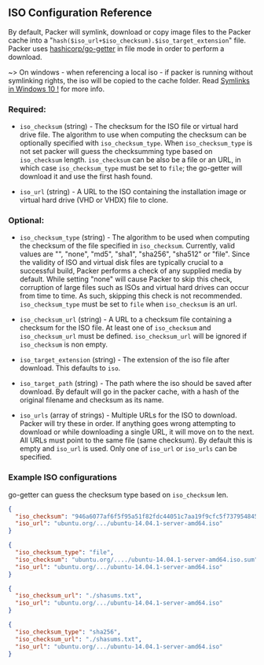 ## ISO Configuration Reference

By default, Packer will symlink, download or copy image files to the Packer
cache into a "`hash($iso_url+$iso_checksum).$iso_target_extension`" file.
Packer uses [hashicorp/go-getter](https://github.com/hashicorp/go-getter) in
file mode in order to perform a download.


\~&gt; On windows - when referencing a local iso - if packer is running without
symlinking rights, the iso will be copied to the cache folder. Read [Symlinks
in Windows 10
!](https://blogs.windows.com/buildingapps/2016/12/02/symlinks-windows-10/) for
more info.

### Required:

-   `iso_checksum` (string) - The checksum for the ISO file or virtual hard
    drive file. The algorithm to use when computing the checksum can be
    optionally specified with `iso_checksum_type`. When `iso_checksum_type` is
    not set packer will guess the checksumming type based on `iso_checksum`
    length. `iso_checksum` can be also be a file or an URL, in which case
    `iso_checksum_type` must be set to `file`; the go-getter will download it
    and use the first hash found.

-   `iso_url` (string) - A URL to the ISO containing the installation image or
    virtual hard drive (VHD or VHDX) file to clone.

### Optional:

-   `iso_checksum_type` (string) - The algorithm to be used when computing the
    checksum of the file specified in `iso_checksum`. Currently, valid values
    are "", "none", "md5", "sha1", "sha256", "sha512" or "file". Since the
    validity of ISO and virtual disk files are typically crucial to a
    successful build, Packer performs a check of any supplied media by default.
    While setting "none" will cause Packer to skip this check, corruption of
    large files such as ISOs and virtual hard drives can occur from time to
    time. As such, skipping this check is not recommended. `iso_checksum_type`
    must be set to `file` when `iso_checksum` is an url.

-   `iso_checksum_url` (string) - A URL to a checksum file containing a
    checksum for the ISO file. At least one of `iso_checksum` and
    `iso_checksum_url` must be defined. `iso_checksum_url` will be ignored if
    `iso_checksum` is non empty.

-   `iso_target_extension` (string) - The extension of the iso file after
    download. This defaults to `iso`.

-   `iso_target_path` (string) - The path where the iso should be saved after
    download. By default will go in the packer cache, with a hash of the
    original filename and checksum as its name.

-   `iso_urls` (array of strings) - Multiple URLs for the ISO to download.
    Packer will try these in order. If anything goes wrong attempting to
    download or while downloading a single URL, it will move on to the next.
    All URLs must point to the same file (same checksum). By default this is
    empty and `iso_url` is used. Only one of `iso_url` or `iso_urls` can be
    specified.

### Example ISO configurations

go-getter can guess the checksum type based on `iso_checksum` len.

``` json
{ 
  "iso_checksum": "946a6077af6f5f95a51f82fdc44051c7aa19f9cfc5f737954845a6050543d7c2", 
  "iso_url": "ubuntu.org/.../ubuntu-14.04.1-server-amd64.iso"
}
```

``` json
{ 
  "iso_checksum_type": "file",
  "iso_checksum": "ubuntu.org/..../ubuntu-14.04.1-server-amd64.iso.sum",
  "iso_url": "ubuntu.org/.../ubuntu-14.04.1-server-amd64.iso"
}
```

``` json
{ 
  "iso_checksum_url": "./shasums.txt", 
  "iso_url": "ubuntu.org/.../ubuntu-14.04.1-server-amd64.iso"
}
```

``` json
{ 
  "iso_checksum_type": "sha256",
  "iso_checksum_url": "./shasums.txt",
  "iso_url": "ubuntu.org/.../ubuntu-14.04.1-server-amd64.iso"
}
```
